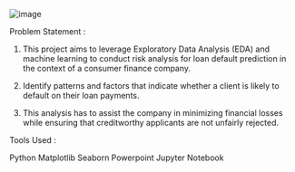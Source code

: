 
![image](https://github.com/nandakishore2696/Financial_risk_Detection/assets/139628432/ad45d83c-1c0c-4db1-a4ba-d100c6724e9c)

Problem Statement :

1. This project aims to leverage Exploratory Data Analysis (EDA) and machine learning to conduct risk analysis for loan default prediction in the context of a consumer finance company.
   
2. Identify patterns and factors that indicate whether a client is likely to default on their loan payments.
   
3. This analysis has to assist the company in minimizing financial losses while ensuring that creditworthy applicants are not unfairly rejected.

Tools Used : 

Python
Matplotlib
Seaborn
Powerpoint
Jupyter Notebook



